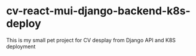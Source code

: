 # cv-react-mui-django-backend-k8s-deploy
This is my small pet project for CV desplay from Django API and K8S deployment
